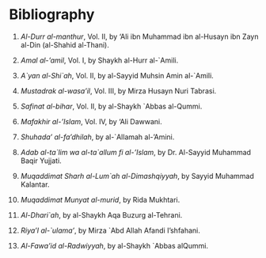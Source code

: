 Bibliography
============

1. *Al-Durr al-manthur*, Vol. II, by ‘Ali ibn Muhammad ibn al-Husayn ibn
Zayn al-Din (al-Shahid al-Thani).

2. *Amal al-’amil*, Vol. I, by Shaykh al-Hurr al-\`Amili.

3. *A\`yan al-Shi\`ah*, Vol. II, by al-Sayyid Muhsin Amin al-\`Amili.

4. *Mustadrak al-wasa’il*, Vol. III, by Mirza Husayn Nuri Tabrasi.

5. *Safinat al-bihar*, Vol. II, by al-Shaykh \`Abbas al-Qummi.

6. *Mafakhir al-’Islam*, Vol. IV, by ‘Ali Dawwani.

7. *Shuhada’ al-fa’dhilah*, by al-\`Allamah al-’Amini.

8. *Adab al-ta\`lim wa al-ta\`allum fi al-’Islam*, by Dr. Al-Sayyid
Muhammad Baqir Yujjati.

9. *Muqaddimat Sharh al-Lum\`ah al-Dimashqiyyah*, by Sayyid Muhammad
Kalantar.

10. *Muqaddimat Munyat al-murid*, by Rida Mukhtari.

11. *Al-Dhari\`ah*, by al-Shaykh Aqa Buzurg al-Tehrani.

12. *Riya’I al-\`ulama’*, by Mirza \`Abd Allah Afandi I’shfahani.

13. *Al-Fawa’id al-Radwiyyah*, by al-Shaykh \`Abbas alQummi.


